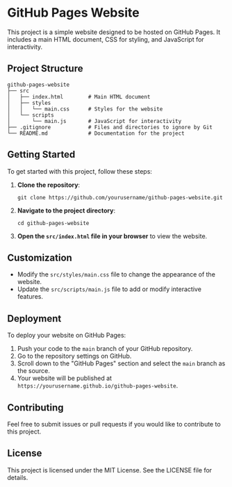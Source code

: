 # GitHub Pages Website

This project is a simple website designed to be hosted on GitHub Pages. It includes a main HTML document, CSS for styling, and JavaScript for interactivity.

## Project Structure

```
github-pages-website
├── src
│   ├── index.html        # Main HTML document
│   ├── styles
│   │   └── main.css      # Styles for the website
│   └── scripts
│       └── main.js       # JavaScript for interactivity
├── .gitignore            # Files and directories to ignore by Git
└── README.md             # Documentation for the project
```

## Getting Started

To get started with this project, follow these steps:

1. **Clone the repository**:
   ```
   git clone https://github.com/yourusername/github-pages-website.git
   ```

2. **Navigate to the project directory**:
   ```
   cd github-pages-website
   ```

3. **Open the `src/index.html` file in your browser** to view the website.

## Customization

- Modify the `src/styles/main.css` file to change the appearance of the website.
- Update the `src/scripts/main.js` file to add or modify interactive features.

## Deployment

To deploy your website on GitHub Pages:

1. Push your code to the `main` branch of your GitHub repository.
2. Go to the repository settings on GitHub.
3. Scroll down to the "GitHub Pages" section and select the `main` branch as the source.
4. Your website will be published at `https://yourusername.github.io/github-pages-website`.

## Contributing

Feel free to submit issues or pull requests if you would like to contribute to this project. 

## License

This project is licensed under the MIT License. See the LICENSE file for details.